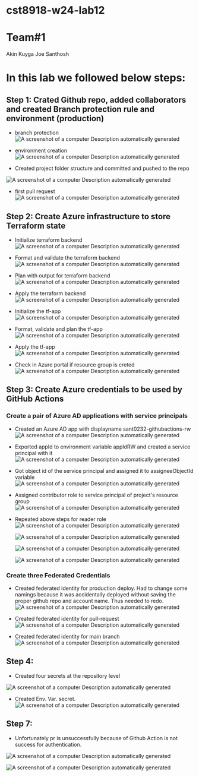 # cst8918-w24-lab12

# Team#1

Akin Kuyga
Joe Santhosh

# In this lab we followed below steps:

## Step 1: Crated Github repo, added collaborators and created Branch protection rule and environment (production)

- branch protection
  ![A screenshot of a computer Description automatically
generated](./Screenshots/1.png)

- environment creation
  ![A screenshot of a computer Description automatically
generated](./Screenshots/2.png)

- Created project folder structure and committed and pushed to the repo

![A screenshot of a computer Description automatically
generated](./Screenshots/3.png)

- first pull request
  ![A screenshot of a computer Description automatically
generated](./Screenshots/4.png)

## Step 2: Create Azure infrastructure to store Terraform state

- Initialize terraform backend
  ![A screenshot of a computer Description automatically
generated](./Screenshots/5.png)

- Format and validate the terraform backend
  ![A screenshot of a computer Description automatically
generated](./Screenshots/6.png)

- Plan with output for terraform backend
  ![A screenshot of a computer Description automatically
generated](./Screenshots/7.png)

- Apply the terraform backend
  ![A screenshot of a computer Description automatically
generated](./Screenshots/8.png)

- Initialize the tf-app
  ![A screenshot of a computer Description automatically
generated](./Screenshots/9.png)

- Format, validate and plan the tf-app
  ![A screenshot of a computer Description automatically
generated](./Screenshots/10.png)

- Apply the tf-app
  ![A screenshot of a computer Description automatically
generated](./Screenshots/11.png)

- Check in Azure portal if resource group is creted
  ![A screenshot of a computer Description automatically
generated](./Screenshots/12.png)

## Step 3: Create Azure credentials to be used by GitHub Actions

### Create a pair of Azure AD applications with service principals

- Created an Azure AD app with displayname sant0232-githubactions-rw
  ![A screenshot of a computer Description automatically
generated](./Screenshots/13.png)

- Exported appId to environment variable appIdRW and created a service principal with it
  ![A screenshot of a computer Description automatically
generated](./Screenshots/14.png)

- Got object id of the service principal and assigned it to assigneeObjectId variable
  ![A screenshot of a computer Description automatically
generated](./Screenshots/15.png)

- Assigned contributor role to service principal of project's resource group
  ![A screenshot of a computer Description automatically
generated](./Screenshots/16.png)

- Repeated above steps for reader role
  ![A screenshot of a computer Description automatically
generated](./Screenshots/17.png)

  ![A screenshot of a computer Description automatically
generated](./Screenshots/18.png)

  ![A screenshot of a computer Description automatically
generated](./Screenshots/19.png)

  ![A screenshot of a computer Description automatically
generated](./Screenshots/20.png)

### Create three Federated Credentials

- Created federated identity for production deploy. Had to change some namings because it was accidentally deployed without saving the proper github repo and account name. Thus needed to redo.
  ![A screenshot of a computer Description automatically
generated](./Screenshots/21.png)

- Created federated identity for pull-request
  ![A screenshot of a computer Description automatically
generated](./Screenshots/22.png)

- Created federated identity for main branch
  ![A screenshot of a computer Description automatically
generated](./Screenshots/23.png)

## Step 4: 
- Created four secrets at the repository level

![A screenshot of a computer Description automatically
generated](./Screenshots/4a.png)

- Created Env. Var. secret.
![A screenshot of a computer Description automatically
generated](./Screenshots/4b.png)

## Step 7:

- Unfortunately pr is unsuccessfully because of Github Action is not success for authentication.

![A screenshot of a computer Description automatically
generated](./Screenshots/7a.png)

![A screenshot of a computer Description automatically
generated](./Screenshots/7b.png)